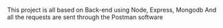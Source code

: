 This project is all based on Back-end using Node, Express, Mongodb
And all the requests are sent through the Postman software
